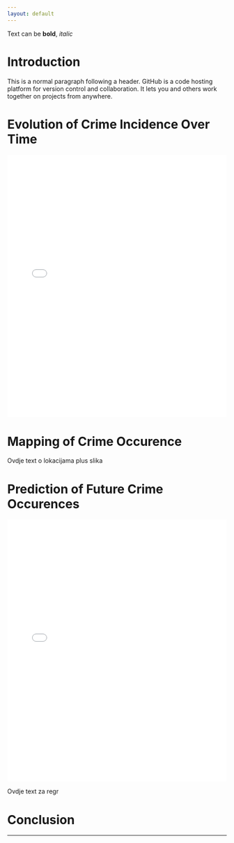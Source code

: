 ```yaml
---
layout: default
---
```


Text can be **bold**, _italic_

# Introduction

This is a normal paragraph following a header. GitHub is a code hosting platform for version control and collaboration. It lets you and others work together on projects from anywhere.


# Evolution of Crime Incidence Over Time

<iframe src="crimes_plot.html" style="width:100%;height:600px;border:none;"></iframe>



# Mapping of Crime Occurence

Ovdje text o lokacijama plus slika


# Prediction of Future Crime Occurences

<iframe src="crimes_regression_plots.html" style="width:100%;height:600px;border:none;"></iframe>

Ovdje text za regr

# Conclusion

* * *


